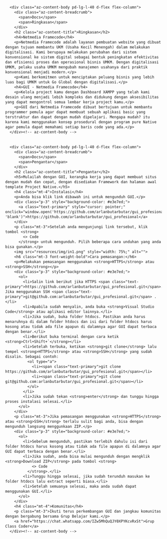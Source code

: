       <div class="az-content-body pd-lg-l-40 d-flex flex-column">
        <div class="az-content-breadcrumb">
          <span>Docs</span>
          <span>Ringkasan</span>
        </div>
        <h2 class="az-content-title">Ringkasan</h2>
        <h4>Netmedia Framecode</h4>
        <p>Netmedia Framecode adalah layanan pembuatan website yang dibuat dengan tujuan membantu UKM (Usaha Kecil Menengah) dalam melakukan digitalisasi. Kami berupaya melakukan perubahan dari sistem konvensional ke sistem digital sebagai bentuk peningkatan efektivitas dan efisiensi proses dan operasional bisnis UMKM. Dengan digitalisasi UMKM, pelaku usaha UMKM mengubah manajemen usahanya dari praktik konvensional menjadi modern.</p>
        <p>Kami berkomitmen untuk menciptakan peluang bisnis yang lebih luas bagi UMKM untuk Go Global dengan digitalisasi.</p>
        <h4>GUI - Netmedia Framecode</h4>
        <p>Kelola project kamu dengan Dashboard XAMPP yang telah kami desain ulang menjadi lebih kompleks dan didukung dengan aksesibilitas yang dapat mengontrol semua lembar kerja project kamu.</p>
        <p>GUI dari Netmedia Framecode dibuat bertujuan untuk membantu programmer pemula agar dapat membuat sebuah aplikasi basic yang terstruktur dan dapat dengan mudah dipelajari. Mengapa mudah? itu karena kami menggunakan konsep prosedural dengan program pure Native agar pemula dapat memahami setiap baris code yang ada.</p>
      </div><!-- az-content-body -->
      
      
      <div class="az-content-body pd-lg-l-40 d-flex flex-column">
        <div class="az-content-breadcrumb">
          <span>Docs</span>
          <span>Pengantar</span>
        </div>
        <h2 class="az-content-title">Pengantar</h2>
        <h5>Mulailah dengan GUI, kerangka kerja yang dapat membuat situs dengan mudah dan cepat, dengan disediakan Framework dan halaman awal template Project Native.</h5>
        <h4 class="mt-4">Instalasi</h4>
        <p>Anda bisa klik link dibawah ini untuk mengunduh GUI.</p>
        <div class="p-3" style="background-color: #e3e7ed;">
          <a class="text-primary" style="cursor: pointer;" onclick="window.open('https://github.com/arlanbutarbutar/gui_profesional', 'blank')">https://github.com/arlanbutarbutar/gui_profesional</a>
        </div>
        <p class="mt-3">Setelah anda mengunjungi link tersebut, klik tombol <strong>
            <> Code
          </strong> untuk mengunduh. Pilih beberapa cara unduhan yang anda bisa gunakan.</p>
        <img src="resources/img/in1.png" style="width: 75%;" alt="">
        <h6 class="mt-3 font-weight-bold">Cara pemasangan:</h6>
        <p>Melakukan pemasangan menggunakan <strong>HTTPS</strong> atau <strong>SSH</strong></p>
        <div class="p-3" style="background-color: #e3e7ed;">
          <ol>
            <li>Salin link berikut jika HTTPS <span class="text-primary">https://github.com/arlanbutarbutar/gui_profesional.git</span>. Jika menggunakan SSH <span class="text-primary">git@github.com:arlanbutarbutar/gui_profesional.git</span> .</li>
            <li>Apabila sudah menyalin, anda buka <strong>Visual Studio Code</strong> atau aplikasi editor lainnya.</li>
            <li>Jika sudah, buka folder htdocs. Pastikan anda harus menaruhnya di dalam folder htdocs dan isi dari folder htdocs harus kosong atau tidak ada file apapun di dalamnya agar GUI dapat terbaca dengan benar.</li>
            <li>Berikut buka terminal dengan cara ketik <strong>Ctrl+Shift+`</strong></li>
            <li>Setelah terbuka, ketikan <strong>git clone</strong> lalu tempel <strong>HTTPS</strong> atau <strong>SSH</strong> yang sudah disalin. Sebagai contoh:
              <ol type="a">
                <li><span class="text-primary">git clone https://github.com/arlanbutarbutar/gui_profesional.git</span></li>
                <li><span class="text-primary">git clone git@github.com:arlanbutarbutar/gui_profesional.git</span></li>
              </ol>
            </li>
            <li>Jika sudah tekan <strong>enter</strong> dan tunggu hingga proses instalasi selesai.</li>
          </ol>
        </div>
        <p class="mt-3">Jika pemasangan menggunakan <strong>HTTPS</strong> atau <strong>SSH</strong> terlalu sulit bagi anda, bisa dengan mengunduh langsung menggunkaan ZIP.</p>
        <div class="p-3" style="background-color: #e3e7ed;">
          <ol>
            <li>Sebelum mengunduh, pastikan terlebih dahulu isi dari folder htdocs harus kosong atau tidak ada file apapun di dalamnya agar GUI dapat terbaca dengan benar.</li>
            <li>Jika sudah, anda bisa mulai mengunduh dengan mengklik <strong>Download ZIP</strong> pada tombol <strong>
                <> Code
              </strong>.</li>
            <li>Tunggu hingga selesai, jika sudah terunduh masukan ke folder htdocs lalu extract seperti biasa.</li>
            <li>Setelah semuanya selesai, maka anda sudah dapat menggunakan GUI.</li>
          </ol>
        </div>
        <h4 class="mt-4">Komunitas</h4>
        <p class="mt-3">Ikuti terus perkembangan GUI dan jangkau komunitas dengan bergabung bersama Grup Belajar kami.</p>
        <a href="https://chat.whatsapp.com/IZw5MhQuQJY0XPYKcvRxSt">Grup Class Coder</a>
      </div><!-- az-content-body -->
